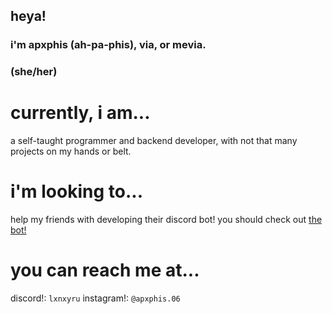 ## heya! 
### i'm apxphis (ah-pa-phis), via, or mevia.
### (she/her)

# currently, i am...
a self-taught programmer and backend developer, with not that many projects on my hands or belt.

# i'm looking to...
help my friends with developing their discord bot! you should check out [the bot!](https://github.com/CoasterFan5/lifebot)

# you can reach me at...
discord!: `lxnxyru`
instagram!: `@apxphis.06`

<!--
**apxphis/apxphis** is a ✨ _special_ ✨ repository because its `README.md` (this file) appears on your GitHub profile.

Here are some ideas to get you started:

- 🔭 I’m currently working on ...
- 🌱 I’m currently learning ...
- 👯 I’m looking to collaborate on ...
- 🤔 I’m looking for help with ...
- 💬 Ask me about ...
- 📫 How to reach me: ...
- 😄 Pronouns: ...
- ⚡ Fun fact: ...
-->
